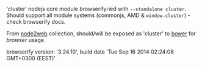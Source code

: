 'cluster' nodejs core module browserify-ied with `--standalone cluster`. Should support all module systems (commonjs, AMD & `window.cluster`) - check browserify docs.

From [node2web](http://github.com/anodynos/node2web) collection,
should/will be exposed as 'cluster' to [bower](http://bower.io) for *browser* usage.

browserify version: '3.24.10', build date 'Tue Sep 16 2014 02:24:08 GMT+0300 (EEST)'